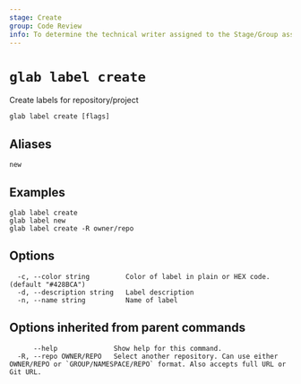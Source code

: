 ```yaml
---
stage: Create
group: Code Review
info: To determine the technical writer assigned to the Stage/Group associated with this page, see https://about.gitlab.com/handbook/product/ux/technical-writing/#assignments
---
```


<!--
This documentation is auto generated by a script.
Please do not edit this file directly. Run `make gen-docs` instead.
-->

# `glab label create`

Create labels for repository/project

```plaintext
glab label create [flags]
```

## Aliases

```plaintext
new
```

## Examples

```plaintext
glab label create
glab label new
glab label create -R owner/repo

```

## Options

```plaintext
  -c, --color string         Color of label in plain or HEX code. (default "#428BCA")
  -d, --description string   Label description
  -n, --name string          Name of label
```

## Options inherited from parent commands

```plaintext
      --help              Show help for this command.
  -R, --repo OWNER/REPO   Select another repository. Can use either OWNER/REPO or `GROUP/NAMESPACE/REPO` format. Also accepts full URL or Git URL.
```
